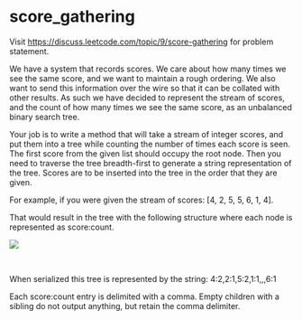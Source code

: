 # score_gathering
Visit https://discuss.leetcode.com/topic/9/score-gathering for problem statement.

We have a system that records scores. We care about how many times we see the same score, and we want to maintain a rough ordering. We also want to send this information over the wire so that it can be collated with other results. As such we have decided to represent the stream of scores, and the count of how many times we see the same score, as an unbalanced binary search tree.

Your job is to write a method that will take a stream of integer scores, and put them into a tree while counting the number of times each score is seen. The first score from the given list should occupy the root node. Then you need to traverse the tree breadth-first to generate a string representation of the tree. Scores are to be inserted into the tree in the order that they are given.

For example, if you were given the stream of scores: [4, 2, 5, 5, 6, 1, 4].

That would result in the tree with the following structure where each node is represented as score:count.
<p>
<img src='https://user-images.githubusercontent.com/22488931/31709858-e4bbf6c4-b410-11e7-8c07-dca24a3bb077.png' align="middle" >
</p>      
      
When serialized this tree is represented by the string: 4:2,2:1,5:2,1:1,,,6:1

Each score:count entry is delimited with a comma. Empty children with a sibling do not output anything, but retain the comma delimiter.
